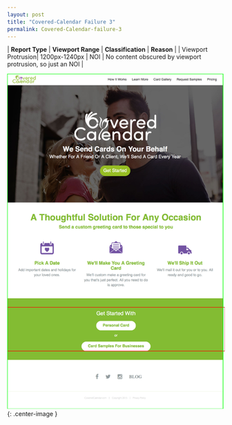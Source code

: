 ```yaml
---
layout: post
title: "Covered-Calendar Failure 3"
permalink: Covered-Calendar-failure-3
---
```

| **Report Type** | **Viewport Range** | **Classification** | **Reason** |
| Viewport Protrusion| 1200px-1240px | NOI | No content obscured by viewport protrusion, so just an NOI | 

![Screenshot of the fault](../assets/images/Covered-Calendar/fault3/viewportOverflowWidth1220.png){: .center-image }